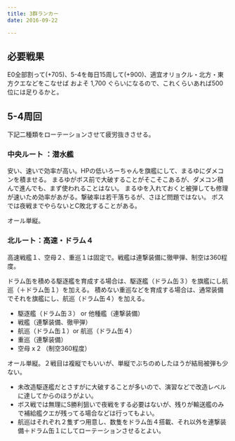 ```yaml
---
title: 3群ランカー
date: 2016-09-22

---
```


## 必要戦果
E0全部割って(+705)、5-4を毎日15周して(+900)、適宜オリョクル・北方・東方クエなどをこなせば およそ 1,700 ぐらいになるので、これくらいあれば500位には足りるかと。

## 5-4周回
下記二種類をローテーションさせて疲労抜きさせる。

### 中央ルート ：潜水艦

安い、速いで効率が高い。HPの低いろーちゃんを旗艦にして、まるゆにダメコンを積ませる。 まるゆがボス前で大破することがそこそこあるが、ダメコン積んで進んでも、まず使われることはない。 まるゆを入れておくと被弾しても修理が速いため効率があがる。撃破率は若干落ちるが、さほど問題ではない。 ボスでは夜戦までやらないとC敗北することがある。

オール単縦。

### 北ルート：高速・ドラム４

高速戦艦１、空母２、重巡１は固定で。戦艦は連撃装備に徹甲弾、制空は360程度。

ドラム缶を積める駆逐艦を育成する場合は、駆逐艦（ドラム缶３）を旗艦にし航巡（＋ドラム缶１）を加える。 積めない重巡などを育成する場合は、通常装備でそれを旗艦にし、航巡（ドラム缶４）を加える。

- 駆逐艦（ドラム缶３） or 他種艦（連撃装備）
- 戦艦（連撃装備、徹甲弾）
- 航巡（ドラム缶１）or 航巡（ドラム缶４）
- 重巡（連撃装備）
- 空母 x 2 （制空360程度）

オール単縦。２戦目は複縦でもいいが、単縦でぶちのめしたほうが結局被弾も少ない。

- 未改造駆逐艦だとさすがに大破することが多いので、演習などで改造レベルに達してからのほうがよい。
- ボス戦では無理にS勝利狙いで夜戦をする必要はないが、残りが輸送艦のみで補給艦クエが残ってる場合などは行ってもよい。
- 航巡はそれぞれ２隻ずつ用意し、数隻をドラム缶４搭載、それ以外を連撃装備＋ドラム缶１にしてローテーションさせるとよい。
